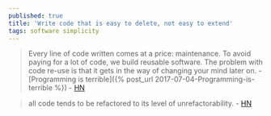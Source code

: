 ```yaml
---
published: true
title: 'Write code that is easy to delete, not easy to extend'
tags: software simplicity
---
```

> Every line of code written comes at a price: maintenance. To avoid paying for a lot of code, we build reusable software. The problem with code re-use is that it gets in the way of changing your mind later on. - [Programming is terrible]({% post_url 2017-07-04-Programming-is-terrible %}) - [HN](https://news.ycombinator.com/item?id=23914486)

> all code tends to be refactored to its level of unrefactorability. - [HN](https://news.ycombinator.com/item?id=23915571)


